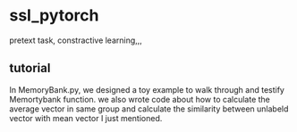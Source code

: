 # ssl_pytorch
pretext task, constractive learning,,,

## tutorial
In MemoryBank.py, we designed a toy example to walk through and testify Memortybank function. we also wrote code about how to calculate the average vector in same group and calculate the similarity between unlabeld vector with mean vector I just mentioned. 
